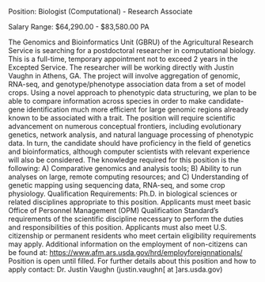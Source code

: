 
Position:  Biologist (Computational) - Research Associate

Salary Range:  $64,290.00 - $83,580.00 PA

The Genomics and Bioinformatics Unit (GBRU) of the Agricultural Research Service is searching for a postdoctoral researcher in computational biology.  This is a full-time, temporary appointment not to exceed 2 years in the Excepted Service.  The researcher will be working directly with Justin Vaughn in Athens, GA.  The project will involve aggregation of genomic, RNA-seq, and genotype/phenotype association data from a set of model crops. Using a novel approach to phenotypic data structuring, we plan to be able to compare information across species in order to make candidate-gene identification much more efficient for large genomic regions already known to be associated with a trait.  The position will require scientific advancement on numerous conceptual frontiers, including evolutionary genetics, network analysis, and natural language processing of phenotypic data.  In turn, the candidate should have proficiency in the field of genetics and bioinformatics, although computer scientists with relevant experience will also be considered.  The knowledge required for this position is the following: A) Comparative genomics and analysis tools; B) Ability to run analyses on large, remote computing resources; and C) Understanding of genetic mapping using sequencing data, RNA-seq, and some crop physiology. Qualification Requirements:  Ph.D. in biological sciences or related disciplines appropriate to this position.  Applicants must meet basic Office of Personnel Management (OPM) Qualification Standard’s requirements of the scientific discipline necessary to perform the duties and responsibilities of this position.   Applicants must also meet U.S. citizenship or permanent residents who meet certain eligibility requirements may apply.  Additional information on the employment of non-citizens can be found at:  https://www.afm.ars.usda.gov/hrd/employforeignnationals/   Position is open until filled.   For further details about this position and how to apply contact: Dr. Justin Vaughn (justin.vaughn[ at ]ars.usda.gov)
